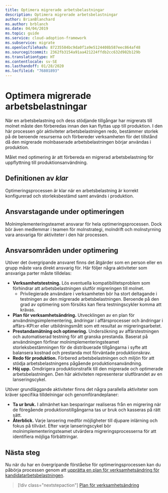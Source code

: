 ```yaml
---
title: Optimera migrerade arbetsbelastningar
description: Optimera migrerade arbetsbelastningar
author: BrianBlanchard
ms.author: brblanch
ms.date: 04/04/2019
ms.topic: guide
ms.service: cloud-adoption-framework
ms.subservice: migrate
ms.openlocfilehash: 87235584bc9da0f1a9e5124408b587eec864af48
ms.sourcegitcommit: 2362fb3154a91aa421224ffdb2cc632d982b129b
ms.translationtype: HT
ms.contentlocale: sv-SE
ms.lasthandoff: 01/28/2020
ms.locfileid: "76801893"
---
```

# <a name="optimize-migrated-workloads"></a>Optimera migrerade arbetsbelastningar

När en arbetsbelastning och dess stödjande tillgångar har migrerats till molnet måste den förberedas innan den kan flyttas upp till produktion. I den här processen gör aktiviteter arbetsbelastningen redo, bestämmer storlek på de beroende resurserna och förbereder verksamheten för det tillstånd då den migrerade molnbaserade arbetsbelastningen börjar användas i produktion.

Målet med optimering är att förbereda en migrerad arbetsbelastning för uppflyttning till produktionsanvändning.

## <a name="definition-of-done"></a>Definitionen av *klar*

Optimeringsprocessen är klar när en arbetsbelastning är korrekt konfigurerad och storleksbestämd samt används i produktion.

## <a name="accountability-during-optimization"></a>Ansvarstagande under optimeringen

Molnimplementeringsteamet ansvarar för hela optimeringsprocessen. Dock bör även medlemmar i teamen för molnstrategi, molndrift och molnstyrning vara ansvariga för aktiviteter i den här processen.

## <a name="responsibilities-during-optimization"></a>Ansvarsområden under optimering

Utöver det övergripande ansvaret finns det åtgärder som en person eller en grupp måste vara direkt ansvarig för. Här följer några aktiviteter som ansvariga parter måste tilldelas:

- **Verksamhetstestning.** Lös eventuella kompatibilitetsproblem som förhindrar att arbetsbelastningen slutför migreringen till molnet.
  - Privilegierade användare i verksamheten bör ha stort deltagande i testningen av den migrerade arbetsbelastningen. Beroende på den grad av optimering som försöks kan flera testningscykler komma att krävas.
- **Plan för verksamhetsändring.** Utvecklingen av en plan för användningsimplementering, ändringar i affärsprocesser och ändringar i affärs-KPI:er eller utbildningsmått som ett resultat av migreringsarbetet.
- **Prestandamätning och optimering.** Undersökning av affärstestningen och automatiserad testning för att granska prestanda. Baserat på användningen förfinar molnimplementeringsteamet storleksbestämningen för de distribuerade tillgångarna i syfte att balansera kostnad och prestanda mot förväntade produktionskrav.
- **Redo för produktion.** Förbered arbetsbelastningen och miljön för att stödja arbetsbelastningens pågående produktionsanvändning.
- **Höj upp.** Omdirigera produktionstrafik till den migrerade och optimerade arbetsbelastningen. Den här aktiviteten representerar slutförandet av en lanseringscykel.

Utöver grundläggande aktiviteter finns det några parallella aktiviteter som kräver specifika tilldelningar och genomförandeplaner:

- **Ta ur bruk.** I allmänhet kan besparingar realiseras från en migrering när de föregående produktionstillgångarna tas ur bruk och kasseras på rätt sätt.
- **Återblick.** Varje lansering medför möjligheter till djupare inlärning och fokus på tillväxt. Efter varje lanseringscykel bör molnimplementeringsteamet utvärdera migreringsprocesserna för att identifiera möjliga förbättringar.

## <a name="next-steps"></a>Nästa steg

Nu när du har en övergripande förståelse för optimeringsprocessen kan du påbörja processen genom att [upprätta en plan för verksamhetsändring för kandidatarbetsbelastningen](./business-change-plan.md).

> [!div class="nextstepaction"]
> [Plan för verksamhetsändring](./business-change-plan.md)
